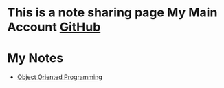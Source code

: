 # This is a note sharing page My Main Account [GitHub](https://github.com/musauyumaz)

# My Notes
- [Object Oriented Programming](https://github.com/musauyumaznotes/CSharp/blob/main/Gen%C3%A7ayY%C4%B1ld%C4%B1z/%C3%96zel%20Ders%20Format%C4%B1nda%20A%E2%80%99dan%20Z%E2%80%99ye%20Nesne%20Tabanl%C4%B1%20Programlama%20E%C4%9Fitimi/ReadMe.md)


